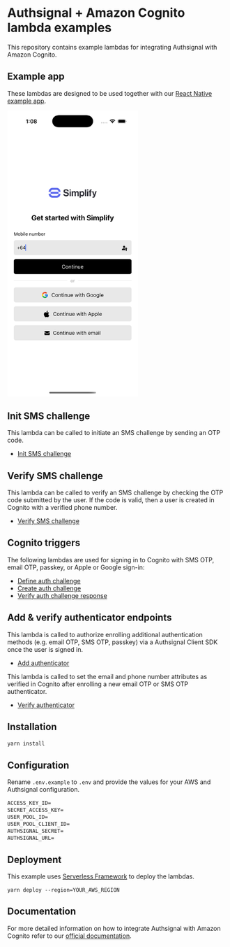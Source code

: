 # Authsignal + Amazon Cognito lambda examples

This repository contains example lambdas for integrating Authsignal with Amazon Cognito.

## Example app

These lambdas are designed to be used together with our [React Native example app](https://github.com/authsignal/aws-cognito-react-native-example).

<img src="sign-in.png" alt="sign-in" width="300"/>

## Init SMS challenge

This lambda can be called to initiate an SMS challenge by sending an OTP code.

- [Init SMS challenge](https://github.com/authsignal/cognito-lambdas/blob/alternative-approach/api/init-sms-challenge.ts)

## Verify SMS challenge

This lambda can be called to verify an SMS challenge by checking the OTP code submitted by the user.
If the code is valid, then a user is created in Cognito with a verified phone number.

- [Verify SMS challenge](https://github.com/authsignal/cognito-lambdas/blob/alternative-approach/api/verify-sms-challenge.ts)

## Cognito triggers

The following lambdas are used for signing in to Cognito with SMS OTP, email OTP, passkey, or Apple or Google sign-in:

- [Define auth challenge](https://github.com/authsignal/cognito-lambdas/blob/alternative-approach/triggers/define-auth-challenge.ts)
- [Create auth challenge](https://github.com/authsignal/cognito-lambdas/blob/alternative-approach/triggers/create-auth-challenge.ts)
- [Verify auth challenge response](https://github.com/authsignal/cognito-lambdas/blob/alternative-approach/triggers/verify-auth-challenge-response.ts)

## Add & verify authenticator endpoints

This lambda is called to authorize enrolling additional authentication methods (e.g. email OTP, SMS OTP, passkey) via a Authsignal Client SDK once the user is signed in.

- [Add authenticator](https://github.com/authsignal/cognito-lambdas/blob/alternative-approach/api/add-authenticator.ts)

This lambda is called to set the email and phone number attributes as verified in Cognito after enrolling a new email OTP or SMS OTP authenticator.

- [Verify authenticator](https://github.com/authsignal/cognito-lambdas/blob/alternative-approach/api/verify-authenticator.ts)

## Installation

```
yarn install
```

## Configuration

Rename `.env.example` to `.env` and provide the values for your AWS and Authsignal configuration.

```
ACCESS_KEY_ID=
SECRET_ACCESS_KEY=
USER_POOL_ID=
USER_POOL_CLIENT_ID=
AUTHSIGNAL_SECRET=
AUTHSIGNAL_URL=
```

## Deployment

This example uses [Serverless Framework](https://www.serverless.com/) to deploy the lambdas.

```
yarn deploy --region=YOUR_AWS_REGION
```

## Documentation

For more detailed information on how to integrate Authsignal with Amazon Cognito refer to our [official documentation](https://docs.authsignal.com/integrations/aws-cognito/getting-started).
